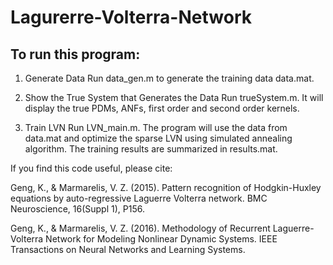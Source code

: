 # Lagurerre-Volterra-Network
## To run this program:

1.	Generate Data 
Run data_gen.m to generate the training data data.mat.

2.	Show the True System that Generates the Data
Run trueSystem.m. It will display the true PDMs, ANFs, first order and second order kernels.

3.	Train LVN
Run LVN_main.m. The program will use the data from data.mat and optimize the sparse LVN using simulated annealing algorithm.  The training results are summarized in results.mat. 


If you find this code useful, please cite:

Geng, K., & Marmarelis, V. Z. (2015). Pattern recognition of Hodgkin-Huxley equations by auto-regressive Laguerre Volterra network. BMC Neuroscience, 16(Suppl 1), P156.

Geng, K., & Marmarelis, V. Z. (2016). Methodology of Recurrent Laguerre-Volterra Network for Modeling Nonlinear Dynamic Systems. IEEE Transactions on Neural Networks and Learning Systems.

